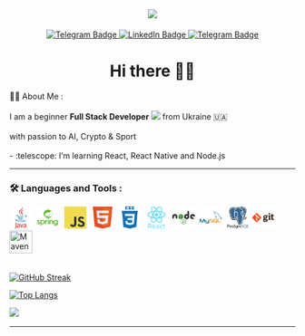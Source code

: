 <div id="header" align="center">
<img src="https://media.giphy.com/media/qgQUggAC3Pfv687qPC/giphy.gif" width="200">
</div>
<br>



<div id="badges" align="center">
   <a href="https://www.instagram.com/blavikensbutcher/">
  <img src="https://img.shields.io/badge/Instagram-black?style=for-the-badge&logo=instagram&logoColor=white" alt="Telegram Badge"/>
  </a>
  <a href="https://www.linkedin.com/in/blavikensbutcher/">
  <img src="https://img.shields.io/badge/LinkedIn-blue?style=for-the-badge&logo=linkedin&logoColor=white" alt="LinkedIn Badge"/>
  </a>
  <a href="https://t.me/blavikensbutcher">
  <img src="https://img.shields.io/badge/Telegram-black?style=for-the-badge&logo=telegram&logoColor=white" alt="Telegram Badge"/>
  </a>
<!--   <img src="https://img.shields.io/badge/YouTube-red?style=for-the-badge&logo=YouTube&logoColor=white" alt="Youtube Badge"/> -->
<!--   <img src="https://img.shields.io/badge/Twitter-blue?style=for-the-badge&logo=twitter&logoColor=white" alt="Twitter Badge"/> -->
</div>

<!-- <div align="center"><img src="https://komarev.com/ghpvc/?username=blavikensbutcher&style=flat-square&color=red" alt="Profile views counter"/></div> -->

<h1 align="center">Hi there 👋🏻 </h1>



<div>👨‍💻 About Me : </div>
<br>
<div>I am a beginner <b>Full Stack Developer</b> <img src="https://media.giphy.com/media/WUlplcMpOCEmTGBtBW/giphy.gif" width="30"> from Ukraine 🇺🇦</div>
<br>
with passion to AI, Crypto & Sport
<br>
<br>
- :telescope: I’m learning React, React Native and Node.js

---

### :hammer_and_wrench: Languages and Tools :
<div>
  <img src="https://github.com/devicons/devicon/blob/master/icons/java/java-original-wordmark.svg" title="Java" alt="Java" width="40" height="40"/>&nbsp;
  <img src="https://github.com/devicons/devicon/blob/master/icons/spring/spring-original-wordmark.svg" title="Spring" alt="Spring" width="40" height="40"/>&nbsp;
  <img src="https://github.com/devicons/devicon/blob/master/icons/javascript/javascript-original.svg" title="JavaScript" alt="JavaScript" width="40" height="40"/>&nbsp;
  <img src="https://github.com/devicons/devicon/blob/master/icons/html5/html5-original.svg" title="HTML5" alt="HTML" width="40" height="40"/>&nbsp;
  <img src="https://github.com/devicons/devicon/blob/master/icons/css3/css3-plain-wordmark.svg"  title="CSS3" alt="CSS" width="40" height="40"/>&nbsp;
  <img src="https://github.com/devicons/devicon/blob/master/icons/react/react-original-wordmark.svg" title="React" alt="React" width="40" height="40"/>&nbsp;
  <img src="https://github.com/devicons/devicon/blob/master/icons/nodejs/nodejs-original-wordmark.svg" title="NodeJS" alt="NodeJS" width="40" height="40"/>&nbsp;
  <img src="https://github.com/devicons/devicon/blob/master/icons/mysql/mysql-original-wordmark.svg" title="MySQL"  alt="MySQL" width="40" height="40"/>&nbsp;
  <img src="https://github.com/devicons/devicon/blob/master/icons/postgresql/postgresql-original-wordmark.svg" title="PostgreSQL" **alt="PostgreSQL" width="40" height="40"/>
  <img src="https://github.com/devicons/devicon/blob/master/icons/git/git-original-wordmark.svg" title="Git" **alt="Git" width="40" height="40"/>
  <img src="https://www.svgrepo.com/show/354051/maven.svg" title="Maven" **alt="Maven" width="40" height="40"/>
</div>

<br>

[![GitHub Streak](http://github-readme-streak-stats.herokuapp.com?user=blavikensbutcher&hide_border=true&border_radius=8.4&locale=uk&background=45%2C000000%2CFF2222&dates=FFFFFF&currStreakNum=EB281B&sideNums=EB0000&sideLabels=EBA403)](https://git.io/streak-stats)

[![Top Langs](https://github-readme-stats.vercel.app/api/top-langs/?username=blavikensbutcher&theme=onedark)](https://github.com/anuraghazra/github-readme-stats)

<img src="https://github.com/saadeghi/saadeghi/raw/master/dino.gif">

---

<!-- ### :writing_hand: Blog Posts : -->


<!--
**blavikensbutcher/blavikensbutcher** is a ✨ _special_ ✨ repository because its `README.md` (this file) appears on your GitHub profile.

Here are some ideas to get you started:

- 🔭 I’m currently working on ...
- 🌱 I’m currently learning ...
- 👯 I’m looking to collaborate on ...
- 🤔 I’m looking for help with ...
- 💬 Ask me about ...
- 📫 How to reach me: ...
- 😄 Pronouns: ...
- ⚡ Fun fact: ...
-->
